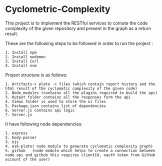 # Cyclometric-Complexity

This project is to implement the RESTful services to comute the code complexity of the given repository and present in the graph as a return result. 

These are the following steps to be followed in order to run the project :

    1. Install npm
    2. Install nodemon
    3. Install Curl 
    4. Install nvm
    
Project structure is as follows:

    1. Artifacts-> plato -> files (which contain report history and the html result of the cyclomatic complexity of the given code)
    2. Node_modules (contains all the plugins required to build the api)
    3. Output folder contains all the responses form the api
    4. Views folder is used to store the ui files
    5. Package.json contains list of dependencies
    6. Server.js contains api logic
    7. Server.js

It have following node dependencies:

    1. express
    2. body-parser
    3. ejs
    4. es6-plato( node module to generate cyclomatic complexity graph)
    5. github   (node module which helps to create a connection between node api and github this requires clientId, oauth token from GitHub account of the user)

